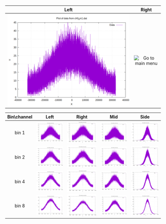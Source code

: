 

 Left | Right |
|:---:|:---:|
|![Go to main menu](ch0_bin1.png)|![Go to main menu](Pictures/Compile_APK.png)|



| Bin\channel | Left | Right | Mid | Side |
|:---:|:---:|:---:|:---:|:---:|
|bin 1|![ch0 bin 1](ch0_bin1.png)|![ch1 bin 1](ch1_bin1.png)|![ch2 bin 1](ch2_bin1.png)|![ch3 bin 1](ch3_bin1.png)|
|bin 2|![ch0 bin 2](ch0_bin2.png)|![ch1 bin 2](ch1_bin2.png)|![ch2 bin 2](ch2_bin2.png)|![ch3 bin 2](ch3_bin2.png)|
|bin 4|![ch0 bin 4](ch0_bin4.png)|![ch1 bin 4](ch1_bin4.png)|![ch2 bin 4](ch2_bin4.png)|![ch3 bin 4](ch3_bin4.png)|
|bin 8|![ch0 bin 8](ch0_bin8.png)|![ch1 bin 8](ch1_bin8.png)|![ch2 bin 8](ch2_bin8.png)|![ch3 bin 8](ch3_bin8.png)| 